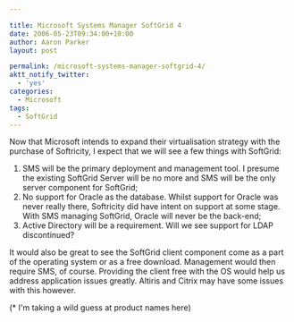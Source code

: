 ```yaml
---

title: Microsoft Systems Manager SoftGrid 4
date: 2006-05-23T09:34:00+10:00
author: Aaron Parker
layout: post

permalink: /microsoft-systems-manager-softgrid-4/
aktt_notify_twitter:
  - 'yes'
categories:
  - Microsoft
tags:
  - SoftGrid
---
```

Now that Microsoft intends to expand their virtualisation strategy with the purchase of Softricity, I expect that we will see a few things with SoftGrid:

1. SMS will be the primary deployment and management tool. I presume the existing SoftGrid Server will be no more and SMS will be the only server component for SoftGrid;  
2. No support for Oracle as the database. Whilst support for Oracle was never really there, Softricity did have intent on support at some stage. With SMS managing SoftGrid, Oracle will never be the back-end;  
3. Active Directory will be a requirement. Will we see support for LDAP discontinued?

It would also be great to see the SoftGrid client component come as a part of the operating system or as a free download. Management would then require SMS, of course. Providing the client free with the OS would help us address application issues greatly. Altiris and Citrix may have some issues with this however.

(* I'm taking a wild guess at product names here)
